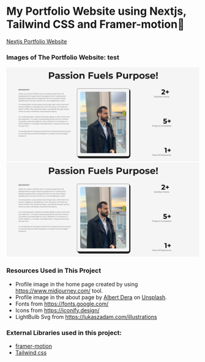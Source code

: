 # My Portfolio Website using Nextjs, Tailwind CSS and Framer-motion🌟

[Nextjs Portfolio Website](https://devdreaming.com//videos/nextjs-tutorial-build-portfolio-tailwind-css-framer-motion)

### Images of The Portfolio Website: test

![](public/images/readMe/screenshot-about.png)
![](public/images/readMe/screenshot-about.png)

### Resources Used in This Project

- Profile image in the home page created by using https://www.midjourney.com/ tool.
- Profile image in the about page by [Albert Dera](https://unsplash.com/@albertdera?utm_source=unsplash&utm_medium=referral&utm_content=creditCopyText)
  on [Unsplash](https://unsplash.com/photos/ILip77SbmOE?utm_source=unsplash&utm_medium=referral&utm_content=creditCopyText).
- Fonts from https://fonts.google.com/ <br />
- Icons from https://iconify.design/ <br />
- LightBulb Svg from https://lukaszadam.com/illustrations <br />

### External Libraries used in this project:

- [framer-motion](https://www.framer.com/motion/) <br />
- [Tailwind css](https://tailwindcss.com/) <br />
